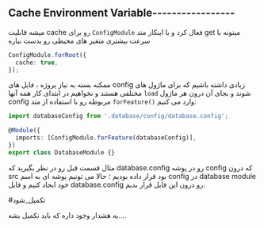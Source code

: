 ## Cache Environment Variable-----------------

میشه قابلیت cache رو برای `ConfigModule` فعال کرد و با اینکار متد get میتونه با سرعت بیشتری متغیر های محیطی رو بدست بیاره

```typescript
ConfigModule.forRoot({
  cache: true,
});
```

ممکنه بسته به نیاز پروژه ، فایل های config زیادی داشته باشیم که برای ماژول های مختلفی هستند و نخواهیم در ابتدای کار همه آنها `load` شوند و بجای آن درون هر ماژول config مربوطه رو با استفاده از متد `forFeature()` وارد می کنیم:

```typescript
import databaseConfig from '.database/config/database.config';

@Module({
  imports: [ConfigModule.forFeature(databaseConfig)],
})
export class DatabaseModule {}
```

مثال قسمت قبل رو در نظر بگیرید که database.config رو در پوشه config که درون src بود قرار داده بودیم ؛ حالا می تونیم پوشه ای به اسم config در database module خود ایجاد کنیم و فایل database.config رو درون این فایل قرار بدیم.

#تکمیل_شود 

یه هشدار وجود داره که باید تکمیل بشه....
